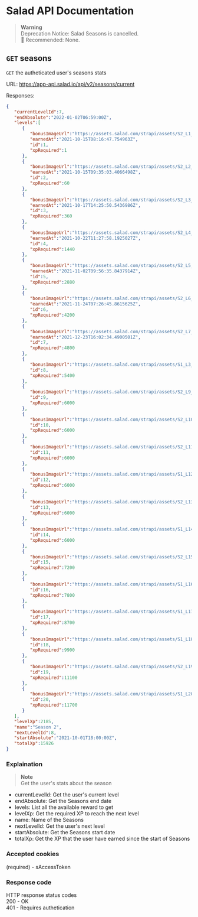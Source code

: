 # Salad API Documentation

> **Warning** <br>
> Deprecation Notice: Salad Seasons is cancelled. <br>
> 🔧 Recommended: None.

## `GET` seasons
`GET` the autheticated user's seasons stats

URL: https://app-api.salad.io/api/v2/seasons/current

Responses:
```json
{
   "currentLevelId":7,
   "endAbsolute":"2022-01-02T06:59:00Z",
   "levels":[
      {
         "bonusImageUrl":"https://assets.salad.com/strapi/assets/S2_L1_Avatar_128d2ae969.jpg",
         "earnedAt":"2021-10-15T08:16:47.754963Z",
         "id":1,
         "xpRequired":1
      },
      {
         "bonusImageUrl":"https://assets.salad.com/strapi/assets/S2_L2_Giveaway_Entry_0ecfce88fb.jpg",
         "earnedAt":"2021-10-15T09:35:03.4066498Z",
         "id":2,
         "xpRequired":60
      },
      {
         "bonusImageUrl":"https://assets.salad.com/strapi/assets/S2_L3_Two_Worlds_II_e0c23e2723.jpg",
         "earnedAt":"2021-10-17T14:25:50.5436986Z",
         "id":3,
         "xpRequired":360
      },
      {
         "bonusImageUrl":"https://assets.salad.com/strapi/assets/S2_L4_2_X_0_35_0b3cd25c76.jpg",
         "earnedAt":"2021-10-22T11:27:58.1925027Z",
         "id":4,
         "xpRequired":1440
      },
      {
         "bonusImageUrl":"https://assets.salad.com/strapi/assets/S2_L5_Animated_Avatar_35ff826f98.jpg",
         "earnedAt":"2021-11-02T09:56:35.8437914Z",
         "id":5,
         "xpRequired":2880
      },
      {
         "bonusImageUrl":"https://assets.salad.com/strapi/assets/S2_L6_0_75_Bonus_f65c8b3089.jpg",
         "earnedAt":"2021-11-24T07:26:45.8615625Z",
         "id":6,
         "xpRequired":4200
      },
      {
         "bonusImageUrl":"https://assets.salad.com/strapi/assets/S2_L7_Fly_and_Destroy_993316d0e9.jpg",
         "earnedAt":"2021-12-23T16:02:34.4900501Z",
         "id":7,
         "xpRequired":4800
      },
      {
         "bonusImageUrl":"https://assets.salad.com/strapi/assets/S1_L3_2_X_1_9c155f460f.jpg",
         "id":8,
         "xpRequired":5400
      },
      {
         "bonusImageUrl":"https://assets.salad.com/strapi/assets/S2_L9_Animated_Avatar_c50e3629fd.jpg",
         "id":9,
         "xpRequired":6000
      },
      {
         "bonusImageUrl":"https://assets.salad.com/strapi/assets/S2_L10_1_50_Bonus_0ddceb55dc.jpg",
         "id":10,
         "xpRequired":6000
      },
      {
         "bonusImageUrl":"https://assets.salad.com/strapi/assets/S2_L11_Community_Avatar_winner_39332df5d9.png",
         "id":11,
         "xpRequired":6000
      },
      {
         "bonusImageUrl":"https://assets.salad.com/strapi/assets/S1_L12_1_75_Bonus_25444578a5.jpg",
         "id":12,
         "xpRequired":6000
      },
      {
         "bonusImageUrl":"https://assets.salad.com/strapi/assets/S2_L13_Giveaway_Entry_730548ad08.jpg",
         "id":13,
         "xpRequired":6000
      },
      {
         "bonusImageUrl":"https://assets.salad.com/strapi/assets/S1_L14_Team_Trees_b07e9a77a4.jpg",
         "id":14,
         "xpRequired":6000
      },
      {
         "bonusImageUrl":"https://assets.salad.com/strapi/assets/S2_L15_Beyond_Earth_8792af0b59.jpg",
         "id":15,
         "xpRequired":7200
      },
      {
         "bonusImageUrl":"https://assets.salad.com/strapi/assets/S1_L16_3_50_Bonus_f54654cf5b.jpg",
         "id":16,
         "xpRequired":7800
      },
      {
         "bonusImageUrl":"https://assets.salad.com/strapi/assets/S1_L17_2_X_4_00_835ca2165b.jpg",
         "id":17,
         "xpRequired":8700
      },
      {
         "bonusImageUrl":"https://assets.salad.com/strapi/assets/S1_L18_Discord_Nitro_5e45766199.jpg",
         "id":18,
         "xpRequired":9900
      },
      {
         "bonusImageUrl":"https://assets.salad.com/strapi/assets/S2_L19_Giveaway_Entry_fb67e9b3f0.jpg",
         "id":19,
         "xpRequired":11100
      },
      {
         "bonusImageUrl":"https://assets.salad.com/strapi/assets/S1_L20_Swag_1_ae34398552.jpg",
         "id":20,
         "xpRequired":11700
      }
   ],
   "levelXp":2185,
   "name":"Season 2",
   "nextLevelId":8,
   "startAbsolute":"2021-10-01T18:00:00Z",
   "totalXp":15926
}
```

### Explaination
> **Note** <br>
> Get the user's stats about the season
* currentLevelId: Get the user's current level
* endAbsolute: Get the Seasons end date
* levels: List all the available reward to get
* levelXp: Get the required XP to reach the next level
* name: Name of the Seasons
* nextLevelId: Get the user's next level
* startAbsolute: Get the Seasons start date
* totalXp: Get the XP that the user have earned since the start of Seasons

### Accepted cookies
(required) - sAccessToken

### Response code
HTTP response status codes <br>
200 - OK <br>
401 - Requires authetication
